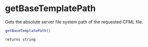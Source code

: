 # getBaseTemplatePath

Gets the absolute server file system path of the requested CFML file.

```javascript
getBaseTemplatePath()
```

```javascript
returns string
```
